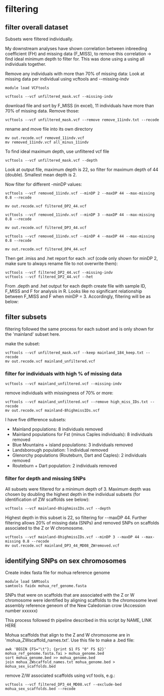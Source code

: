 # filtering

## filter overall dataset

Subsets were filtered individually.

My downstream analyses have shown correlation between inbreeding coefficient (FH) and missing data (F_MISS), to remove this correlation -> find ideal minimum depth to filter for.
This was done using a using all individuals together.

Remove any individuals with more than 70% of missing data:
Look at missing data per individual using vcftools and --missing-indv

```
module load VCFtools
```

```
vcftools --vcf unfiltered_mask.vcf --missing-indv
```

download file and sort by F_MISS (in excel), 11 individuals have more than 70% of missing data. Remove those:

```
vcftools --vcf unfiltered_mask.vcf --remove remove_11indv.txt --recode
```

rename and move file into its own directory

```
mv out.recode.vcf removed_11indv.vcf
mv removed_11indv.vcf all_minus_11indv
```


To find ideal maximum depth, use unfiltered vcf file
```
vcftools --vcf unfiltered_mask.vcf --depth
```
Look at output file, maximum depth is 22, so filter for maximum depth of 44 (double). Smallest mean depth is 2. 


Now filter for different -minDP values:

```
vcftools --vcf removed_11indv.vcf --minDP 2 --maxDP 44 --max-missing 0.8 --recode
```

```
mv out.recode.vcf filtered_DP2_44.vcf
```

```
vcftools --vcf removed_11indv.vcf --minDP 3 --maxDP 44 --max-missing 0.8 --recode
```

```
mv out.recode.vcf filtered_DP3_44.vcf
```

```
vcftools --vcf removed_11indv.vcf --minDP 4 --maxDP 44 --max-missing 0.8 --recode
```

```
mv out.recode.vcf filtered_DP4_44.vcf
```

Then get .imiss and .het report for each .vcf (code only shown for minDP 2, make sure to always rename file to not overwrite them):

```
vcftools --vcf filtered_DP2_44.vcf --missing-indv
vcftools --vcf filtered_DP2_44.vcf --het
```

From .depth and .het output for each depth create file with sample ID, F_MISS and F for analysis in R.
Looks like no significant relationship between F_MISS and F when minDP = 3.
Accordingly, filtering will be as below: 

## filter subsets

filtering followed the same process for each subset and is only shown for the 'mainland' subset here.

make the subset:

```
vcftools --vcf unfiltered_mask.vcf --keep mainland_184_keep.txt --recode
mv out.recode.vcf mainland_unfiltered.vcf
```

### filter for individuals with high % of missing data

```
vcftools --vcf mainland_unfiltered.vcf --missing-indv
```

remove individuals with missingness of 70% or more:

```
vcftools --vcf mainland_unfiltered.vcf --remove high_miss_IDs.txt --recode
mv out.recode.vcf mainland-8highmissIDs.vcf
```

I have five difference subsets:
- Mainland populations: 8 individuals removed
- Mainland populations for Fst (minus Caples individuals): 8 individuals removed
- Blue Mountains + island populations: 3 individuals removed
- Landsborough population: 1 individual removed
- Glenorchy populations (Routeburn, Dart and Caples): 2 individuals removed
- Routeburn + Dart population: 2 individuals removed

### filter for depth and missing SNPs

All subsets were filtered for a minimum depth of 3. Maximum depth was chosen by doubling the highest depth in the individual subsets (for identification of ZW scaffolds see below):


```
vcftools --vcf mainland-8highmissIDs.vcf --depth
```

Highest depth in this subset is 22, so filtering for --maxDP 44. 
Further filtering allows 20% of missing data (SNPs) and removed SNPs on scaffolds associated to the Z or W chromosome.

```
vcftools --vcf mainland-8highmissIDs.vcf --minDP 3 --maxDP 44 --max-missing 0.8 --recode
mv out.recode.vcf mainland_DP3_44_MD08_ZWremoved.vcf
```


## identifying SNPs on sex chromosomes

Create index fasta file for mohua reference genome

```
module load SAMtools
samtools faidx mohua_ref_genome.fasta
```


SNPs that were on scaffolds that are associated with the Z or W chromosome were identified by aligning scaffolds to the chromosome level assembly reference geneom of the New Caledonian crow (Accession number xxxxxx)

This process followed th pipeline described in this script by NAME, LINK HERE

Mohua scaffolds that align to the Z and W chromosome are in 'mohua_ZWscaffold_names.txt'. 
Use this file to make a .bed file:

```
awk 'BEGIN {FS="\t"}; {print $1 FS "0" FS $2}' mohua_ref_genome.fasta.fai > mohua_genome.bed
sort mohua_genome.bed >> mohua_genome.bed
join mohua_ZWscaffold_names.txt mohua_genome.bed > mohua_sex_scaffolds.bed
```

remove Z/W associated scaffolds using vcf tools, e.g.:

```
vcftools --vcf filtered_DP3_44_MD08.vcf --exclude-bed mohua_sex_scaffolds.bed --recode
```













